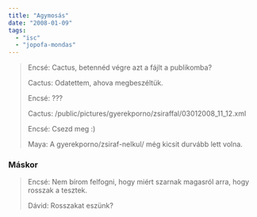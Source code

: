 ```yaml
---
title: "Agymosás"
date: "2008-01-09"
tags: 
  - "isc"
  - "jopofa-mondas"
---
```


> Encsé: Cactus, betennéd végre azt a fájlt a publikomba?
> 
> Cactus: Odatettem, ahova megbeszéltük.
> 
> Encsé: ???
> 
> Cactus: /public/pictures/gyerekporno/zsiraffal/03012008\_11\_12.xml
> 
> Encsé: Csezd meg :)
> 
> Maya: A gyerekporno/zsiraf-nelkul/ még kicsit durvább lett volna.

### Máskor

> Encsé: Nem bírom felfogni, hogy miért szarnak magasról arra, hogy rosszak a tesztek.
> 
> Dávid: Rosszakat eszünk?
